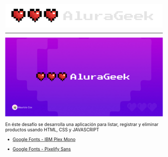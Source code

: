 <div style="text-align: center;">
  <img src="./images/aluraGeek-logo.svg" alt="Logo de AluraGeek">
</div>

<hr>

![](./images/aluraGeek-challenge.jpg)

En éste desafío se desarrolla una aplicación para listar, registrar y eliminar productos usando HTML, CSS y JAVASCRIPT

- <a href="https://fonts.google.com/specimen/IBM+Plex+Mono?query=ibm+plex+mono" target="_blank" rel="noopener noreferrer">Google  Fonts - IBM Plex Mono</a>

- <a href="https://fonts.google.com/specimen/Pixelify+Sans?query=pixel" target="_blank" rel="noopener noreferrer">Google  Fonts - Pixelify Sans</a>

